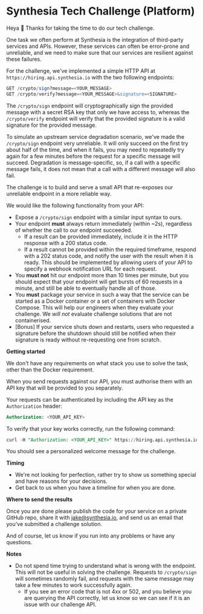 # Synthesia Tech Challenge (Platform)

Heya 👋  Thanks for taking the time to do our tech challenge.

One task we often perform at Synthesia is the integration of third-party services and APIs. However, these services can often be error-prone and unreliable, and we need to make sure that our services are resilient against these failures.

For the challenge, we've implemented a simple HTTP API at `https://hiring.api.synthesia.io` with the two following endpoints:

```sql
GET /crypto/sign?message=<YOUR_MESSAGE>
GET /crypto/verify?message=<YOUR_MESSAGE>&signature=<SIGNATURE>
```

The `/crypto/sign` endpoint will cryptographically sign the provided message with a secret RSA key that only we have access to, whereas the `/crypto/verify` endpoint will verify that the provided signature is a valid signature for the provided message.

To simulate an upstream service degradation scenario, we've made the `/crypto/sign` endpoint very unreliable. It will only succeed on the first try about half of the time, and when it fails, you may need to repeatedly try again for a few minutes before the request for a specific message will succeed. Degradation is message-specific, so, if a call with a specific message fails, it does not mean that a call with a different message will also fail.

The challenge is to build and serve a small API that re-exposes our unreliable endpoint in a more reliable way.

We would like the following functionality from your API:

- Expose a `/crypto/sign` endpoint with a similar input syntax to ours.
- Your endpoint **must** always return immediately (within ~2s), regardless of whether the call to our endpoint succeeded.
    - If a result can be provided immediately, include it in the HTTP response with a 200 status code.
    - If a result cannot be provided within the required timeframe, respond with a 202 status code, and notify the user with the result when it is ready. This should be implemented by allowing users of your API to specify a webhook notification URL for each request.
- You **must not** hit our endpoint more than 10 times per minute, but you should expect that your endpoint will get bursts of 60 requests in a minute, and still be able to eventually handle all of those.
- You **must** package your service in such a way that the service can be started as a Docker container or a set of containers with Docker Compose. This will help our engineers when they evaluate your challenge. We *will not* evaluate challenge solutions that are not containerised.
- [Bonus] If your service shuts down and restarts, users who requested a signature before the shutdown should still be notified when their signature is ready without re-requesting one from scratch.

**Getting started**

We don't have any requirements on what stack you use to solve the task, other than the Docker requirement.

When you send requests against our API, you must authorise them with an API key that will be provided to you separately.

Your requests can be authenticated by including the API key as the `Authorization` header:

```sql
Authorization: <YOUR_API_KEY>
```

To verify that your key works correctly, run the following command:

```sql
curl -H "Authorization: <YOUR_API_KEY>" https://hiring.api.synthesia.io/
```

You should see a personalized welcome message for the challenge.

**Timing**

- We're not looking for perfection, rather try to show us something special and have reasons for your decisions.
- Get back to us when you have a timeline for when you are done.

**Where to send the results**

Once you are done please publish the code for your service on a private GitHub repo, share it with [jake@synthesia.io](https://www.notion.so/Synthesia-Tech-Challenge-Platform-7e27a0dddd5e44c29c4c2361668789ef), and send us an email that you’ve submitted a challenge solution.

And of course, let us know if you run into any problems or have any questions.

**Notes**

- Do not spend time trying to understand what is wrong with the endpoint. This will not be useful in solving the challenge. Requests to `/crypto/sign` will sometimes randomly fail, and requests with the same message may take a few minutes to work successfully again.
    - If you see an error code that is not 4xx or 502, and you believe you are querying the API correctly, let us know so we can see if it is an issue with our challenge API.